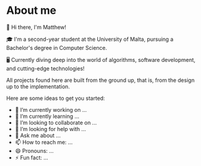 # About me

👋 Hi there, I'm Matthew!

🎓 I'm a second-year student at the University of Malta, pursuing a Bachelor's degree in Computer Science.

🖥️ Currently diving deep into the world of algorithms, software development, and cutting-edge technologies!


All projects found here are built from the ground up, that is, from the design up to the implementation.

Here are some ideas to get you started:

- 🔭 I’m currently working on ...
- 🌱 I’m currently learning ...
- 👯 I’m looking to collaborate on ...
- 🤔 I’m looking for help with ...
- 💬 Ask me about ...
- 📫 How to reach me: ...
- 😄 Pronouns: ...
- ⚡ Fun fact: ...
